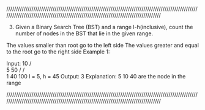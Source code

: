 ///////////////////////////////////////////////////////////////////////////////////////////////////////////////////////////////////////////////////////////////////////////////////

3) Given a Binary Search Tree (BST) and a range l-h(inclusive), count the number of nodes in the BST that lie in the given range.

The values smaller than root go to the left side
The values greater and equal to the root go to the right side
Example 1:

Input:
      10
     /  \
    5    50
   /    /  \
  1    40  100
l = 5, h = 45
Output: 3
Explanation: 5 10 40 are the node in the
range

///////////////////////////////////////////////////////////////////////////////////////////////////////////////////////////////////////////////////////////////////////////////////
